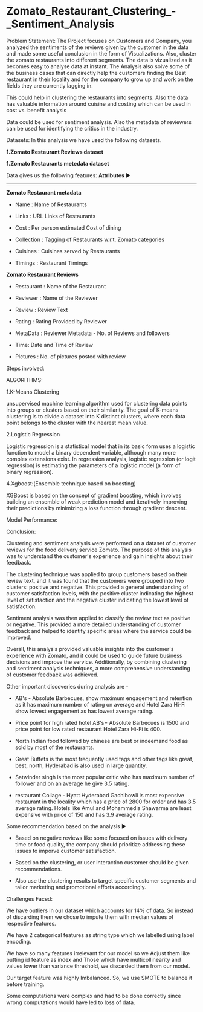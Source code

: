# Zomato_Restaurant_Clustering_-_Sentiment_Analysis
Problem Statement:
The Project focuses on Customers and Company, you analyzed the sentiments of the reviews given by the customer in the data and made some useful conclusion in the form of Visualizations. Also, cluster the zomato restaurants into different segments. The data is vizualized as it becomes easy to analyse data at instant. The Analysis also solve some of the business cases that can directly help the customers finding the Best restaurant in their locality and for the company to grow up and work on the fields they are currently lagging in.

This could help in clustering the restaurants into segments. Also the data has valuable information around cuisine and costing which can be used in cost vs. benefit analysis

Data could be used for sentiment analysis. Also the metadata of reviewers can be used for identifying the critics in the industry.

Datasets: In this analysis we have used the following datasets.

**1.Zomato Restaurant Reviews dataset**

**1.Zomato Restaurants metedata dataset**

Data gives us the following features:
**Attributes ▶**

---
**Zomato Restaurant metadata**
* Name : Name of Restaurants

* Links : URL Links of Restaurants

* Cost : Per person estimated Cost of dining

* Collection : Tagging of Restaurants w.r.t. Zomato categories

* Cuisines : Cuisines served by Restaurants

* Timings : Restaurant Timings

**Zomato Restaurant Reviews**
* Restaurant : Name of the Restaurant

* Reviewer : Name of the Reviewer

* Review : Review Text

* Rating : Rating Provided by Reviewer

* MetaData : Reviewer Metadata - No. of Reviews and followers

* Time: Date and Time of Review

* Pictures : No. of pictures posted with review

Steps involved:



ALGORITHMS:

1.K-Means Clustering

unsupervised machine learning algorithm used for clustering data points into groups or clusters based on their similarity. The goal of K-means clustering is to divide a dataset into K distinct clusters, where each data point belongs to the cluster with the nearest mean value.

2.Logistic Regression


Logistic regression is a statistical model that in its basic form uses a logistic function to model a binary dependent variable, although many more complex extensions exist. In regression analysis, logistic regression (or logit regression) is estimating the parameters of a logistic model (a form of binary regression).


4.Xgboost:(Ensemble technique based on boosting)

XGBoost is based on the concept of gradient boosting, which involves building an ensemble of weak prediction model and iteratively improving their predictions by minimizing a loss function through gradient descent.


Model Performance:



Conclusion:

Clustering and sentiment analysis were performed on a dataset of customer reviews for the food delivery service Zomato. The purpose of this analysis was to understand the customer's experience and gain insights about their feedback.

The clustering technique was applied to group customers based on their review text, and it was found that the customers were grouped into two clusters: positive and negative. This provided a general understanding of customer satisfaction levels, with the positive cluster indicating the highest level of satisfaction and the negative cluster indicating the lowest level of satisfaction.

Sentiment analysis was then applied to classify the review text as positive or negative. This provided a more detailed understanding of customer feedback and helped to identify specific areas where the service could be improved.

Overall, this analysis provided valuable insights into the customer's experience with Zomato, and it could be used to guide future business decisions and improve the service. Additionally, by combining clustering and sentiment analysis techniques, a more comprehensive understanding of customer feedback was achieved. 

Other important discoveries during analysis are - 
* AB's - Absolute Barbecues, show maximum engagement and retention as it has maximum number of rating on average and Hotel Zara Hi-Fi show lowest engagement as has lowest average rating.

* Price point for high rated hotel AB's= Absolute Barbecues is 1500 and price point for low rated restaurant Hotel Zara Hi-Fi is 400.

* North Indian food followed by chinese are best or indeemand food as sold by most of the restaurants.

* Great Buffets is the most frequently used tags and other tags like great, best, north, Hyderabad is also used in large quantity.

* Satwinder singh is the most popular critic who has maximum number of follower and on an average he give 3.5 rating.

* restaurant Collage - Hyatt Hyderabad Gachibowli is most expensive restaurant in the locality which has a price of 2800 for order and has 3.5 average rating. Hotels like Amul and Mohammedia Shawarma are least expensive with price of 150 and has 3.9 average rating.

Some recommendation based on the analysis ▶
* Based on negative reviews like some focused on issues with delivery time or food quality, the company should prioritize addressing these issues to imporve customer satisfaction.

* Based on the clustering, or user interaction customer should be given recommendations.

* Also use the clustering results to target specific customer segments and tailor marketing and promotional efforts accordingly.

Challenges Faced:

We have outliers in our dataset which accounts for 14% of data. So instead of discarding them we chose to impute them with median values of respective features.

We have 2 categorical features as string type which we labelled using label encoding.

We have so many features irrelevant for our model so we Adjust them like putting id feature as index and Those which have multicollinearity and values lower than variance threshold, we discarded them from our model.

Our target feature was highly Imbalanced. So, we use SMOTE to balance it before training.

Some computations were complex and had to be done correctly since wrong computations would have led to loss of data.
